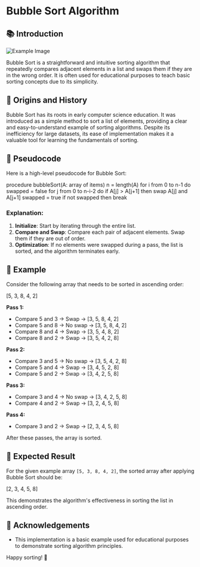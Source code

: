 # Bubble Sort Algorithm

## 📚 Introduction

![Example Image](https://www.simplilearn.com/ice9/free_resources_article_thumb/Bubble-Sort-Algorithm-Soni/working-of-bubble-sort-algorithm1png.png)

Bubble Sort is a straightforward and intuitive sorting algorithm that repeatedly compares adjacent elements in a list and swaps them if they are in the wrong order. It is often used for educational purposes to teach basic sorting concepts due to its simplicity.

## 🌟 Origins and History

Bubble Sort has its roots in early computer science education. It was introduced as a simple method to sort a list of elements, providing a clear and easy-to-understand example of sorting algorithms. Despite its inefficiency for large datasets, its ease of implementation makes it a valuable tool for learning the fundamentals of sorting.

## 📜 Pseudocode

Here is a high-level pseudocode for Bubble Sort:

procedure bubbleSort(A: array of items)
n = length(A)
for i from 0 to n-1 do
swapped = false
for j from 0 to n-i-2 do
if A[j] > A[j+1] then
swap A[j] and A[j+1]
swapped = true
if not swapped then
break


### Explanation:
1. **Initialize**: Start by iterating through the entire list.
2. **Compare and Swap**: Compare each pair of adjacent elements. Swap them if they are out of order.
3. **Optimization**: If no elements were swapped during a pass, the list is sorted, and the algorithm terminates early.

## 🧩 Example

Consider the following array that needs to be sorted in ascending order:

[5, 3, 8, 4, 2]


**Pass 1:**
- Compare 5 and 3 → Swap → [3, 5, 8, 4, 2]
- Compare 5 and 8 → No swap → [3, 5, 8, 4, 2]
- Compare 8 and 4 → Swap → [3, 5, 4, 8, 2]
- Compare 8 and 2 → Swap → [3, 5, 4, 2, 8]

**Pass 2:**
- Compare 3 and 5 → No swap → [3, 5, 4, 2, 8]
- Compare 5 and 4 → Swap → [3, 4, 5, 2, 8]
- Compare 5 and 2 → Swap → [3, 4, 2, 5, 8]

**Pass 3:**
- Compare 3 and 4 → No swap → [3, 4, 2, 5, 8]
- Compare 4 and 2 → Swap → [3, 2, 4, 5, 8]

**Pass 4:**
- Compare 3 and 2 → Swap → [2, 3, 4, 5, 8]

After these passes, the array is sorted.

## 📝 Expected Result

For the given example array `[5, 3, 8, 4, 2]`, the sorted array after applying Bubble Sort should be:

[2, 3, 4, 5, 8]


This demonstrates the algorithm's effectiveness in sorting the list in ascending order.


## 🤝 Acknowledgements

- This implementation is a basic example used for educational purposes to demonstrate sorting algorithm principles.

Happy sorting! 🚀
